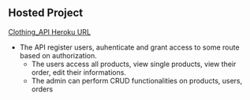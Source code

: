## Hosted Project
[Clothing_API Heroku URL](https://clothing-api-01.herokuapp.com/) 


- The API register users, auhenticate and grant access to some route based on authorization.
  - The users access all products, view single products, view their order, edit their informations.
  - The admin can perform CRUD functionalities on products, users, orders
